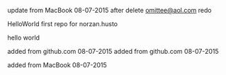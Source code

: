 update from MacBook 08-07-2015
after delete omittee@aol.com
redo

HelloWorld
first repo for norzan.husto

hello world

added from github.com 08-07-2015
added from github.com 08-07-2015

added from MacBook 08-07-2015
